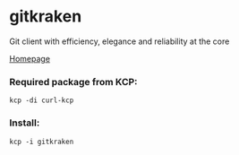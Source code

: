 # gitkraken

Git client with efficiency, elegance and reliability at the core

[Homepage](https://www.gitkraken.com/)

### Required package from KCP:
```
kcp -di curl-kcp
```

### Install:
```
kcp -i gitkraken
```
